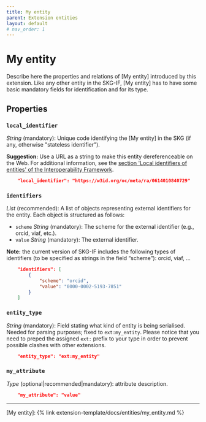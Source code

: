 ```yaml
---
title: My entity
parent: Extension entities
layout: default
# nav_order: 1
---
```


# My entity

Describe here the properties and relations of [My entity] introduced by this extension.
Like any other entity in the SKG-IF, [My entity] has to have some basic mandatory fields for identification and for its type.


## Properties

### `local_identifier`
*String* (mandatory): Unique code identifying the [My entity] in the SKG (if any, otherwise "stateless identifier").

**Suggestion:** Use a URL as a string to make this entity dereferenceable on the Web. For additional information, see the [section 'Local identifiers of entities' of the Interoperability Framework](/interoperability-framework/#local-identifiers-of-entities).

```json
    "local_identifier": "https://w3id.org/oc/meta/ra/0614010840729"
```

### `identifiers`

*List* (recommended): A list of objects representing external identifiers for the entity. 
Each object is structured as follows:
- `scheme` *String* (mandatory): The scheme for the external identifier (e.g., orcid, viaf, etc.).
- `value` *String* (mandatory): The external identifier.

**Note:** the current version of SKG-IF includes the following types of identifiers (to be specified as strings in the field “scheme”): orcid, viaf, …

```json
    "identifiers": [
        {
            "scheme": "orcid",
            "value": "0000-0002-5193-7851"
        }           
    ]
```

### `entity_type`
*String* (mandatory): Field stating what kind of entity is being serialised. Needed for parsing purposes; fixed to `ext:my_entity`. Please notice that you need to preped the assigned `ext:` prefix to your type in order to prevent possible clashes with other extensions.

```json
    "entity_type": "ext:my_entity"
```

### `my_attribute`
*Type* (optional|recommended|mandatory): attribute description.

```json
    "my_attribute": "value"
```

----
[My entity]: {% link extension-template/docs/entities/my_entity.md %}